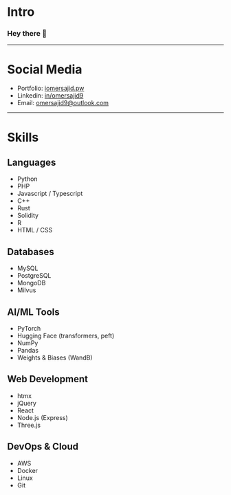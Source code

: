 # Intro

### Hey there 👋

---

# Social Media

- Portfolio: [iomersajid.pw](https://www.linkedin.com/in/omersajid9)
- Linkedin: [in/omersajid9](https://www.linkedin.com/in/omersajid9)
- Email: omersajid9@outlook.com

---

# Skills


## Languages

- Python
- PHP
- Javascript / Typescript
- C++
- Rust
- Solidity
- R
- HTML / CSS


## Databases
- MySQL
- PostgreSQL
- MongoDB
- Milvus


## AI/ML Tools

- PyTorch
- Hugging Face (transformers, peft)
- NumPy
- Pandas
- Weights & Biases (WandB)


## Web Development

- htmx
- jQuery
- React
- Node.js (Express)
- Three.js


## DevOps & Cloud
- AWS
- Docker  
- Linux
- Git

